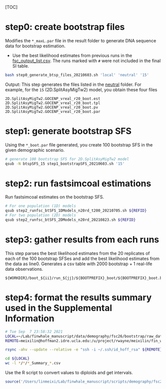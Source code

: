 [TOC]

# step0: create bootstrap files 

Modifies the `*_maxL.par` file in the result folder to generate DNA sequence data for bootstrap estimation. 

* Use the best likelihood estimates from previous runs in the  [fsc_output_list.csv](fsc_output_list.csv). The runs marked with `#` were not included in the final SI table.

```bash
bash step0_generate_btsp_files_20210603.sh 'local' 'neutral' '15'
```

Output: This step generates the files listed in the [neutral](neutral) folder. For example, for the `15` (2D.SplitAsyMigTw2) model, you obtain these four files

```
2D.SplitAsyMigTw2.GOCENP_vreal_r20_boot.est 
2D.SplitAsyMigTw2.GOCENP_vreal_r20_boot.tpl
2D.SplitAsyMigTw2.GOCENP_vreal_r20_boot.pv
2D.SplitAsyMigTw2.GOCENP_vreal_r20_boot.par
```

# step1: generate bootstrap SFS

Using the `*_boot.par` file generated, you create 100 bootstrap SFS in the given demographic scenario. 

```bash
# generate 100 bootstrap SFS for 2D.SplitAsyMigTw2 model
qsub -N btspSFS_15 step1_bootstrapSFS_20210603.sh '15'
```

# step2: run fastsimcoal estimations

Run fastsimcoal estimates on the bootstrap SFS. 

```bash
# For one population (1D) models
qsub step2_runfsc_btSFS_1DModels_n20rd_t200_20210705.sh ${REFID}
# For two population (2D) models
qsub step2_runfsc_btSFS_2DModels_n20rd_20210823.sh ${REFID}
```



# step3: gather results from each runs

This step parses the best likelihood estimates from the 20 replicates of each of the 100 bootstrap SFSes and add the best likelihood estimates from the data as line0. Generates a csv table with 2000 bootstrap + 1 real-life data observations. 

```
${WORKDIR}/boot_${ii}/run_${jj}/${BOOTPREFIX}_boot/${BOOTPREFIX}_boot.bestlhoods
```

# step4: format the results summary used in the Supplemental Information


```bash
# Tue Sep  7 23:58:32 2021
LOCAL=~/Lab/finwhale_manuscript/data/demography/fsc26/bootstrap/raw_data/
REMOTE=meixilin@hoffman2.idre.ucla.edu:/u/project/rwayne/meixilin/fin_whale/analyses/fsc26/param_btsp/neutral/resultsSummaries/./*/n20rd_202109*

rsync -ahv --update --relative -e "ssh -i ~/.ssh/id_hoff_rsa" ${REMOTE} ${LOCAL}

cd ${LOCAL}
wc -l */*/*_Summary_*.csv
```

Use the R script to convert values to diploids and get intervals. 

```R
source('/Users/linmeixi/Lab/finwhale_manuscript/scripts/demography/fsc26/bootstrap/fsc_summary_results.R')
```

